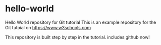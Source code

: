 # hello-world
Hello World repository for Git tutorial
This is an example repository for the Git tutoial on https://www.w3schools.com

This repository is built step by step in the tutorial.
includes github now! 
